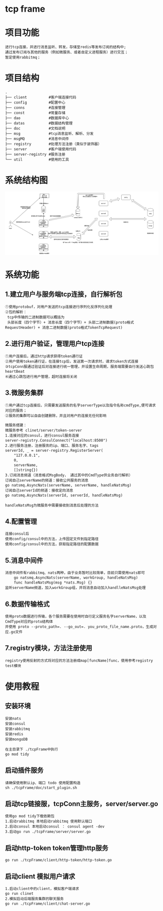 # tcp frame
# 项目功能
```
进行tcp连接，并进行消息监听、转发，存储至redis等发布订阅的结构中;
通过发布订阅与其他的服务（例如微服务、或者自定义进程服务）进行交互；
暂定使用rabbitmq；

```

# 项目结构
```
.
├── client          #客户端连接代码
├── config          #配置中心
├── conns           #连接管理
├── const           #常量存储
├── dao             #数据库中心
├── datas           #数据结构管理
├── doc             #文档说明
├── msg             #tcp消息监听、解析、分发
├── msgMQ           #消息中间件
├── registry        #处理方法注册（类似于装饰器）
├── server          #客户端使用代码
├── server-registry #服务注册
└── util            #使用的工具
```

# 系统结构图
![avatar](https://github.com/LiuBaiSMD/tcpFrame/blob/master/doc/TcpFrame.jpg?raw=true)

# 系统功能
## 1.建立用户与服务端tcp连接，自行解析包
```
①使用protobuf，对用户发送的tcp连接进行序列化反序列化处理
②包的解析：
 tcp中传输的二进制数据可以概括为
 头部长度（四个字节）+ 消息长度（四个字节）+ 头部二进制数据(proto格式RequestHeader) + 消息二进制数据(proto格式TokenTcpRequest)
```
## 2.进行用户验证，管理用户tcp连接
```
①用户连接后，通过http请求获得token通行证
②用户使用token通行证，在连接tcp后，发送第一次请求时，请求token方式连接
③tcpConn服通过验证后对连接进行统一管理，并设置生命周期，服务端需要自行发送心跳包heartBeat
④通过心跳包进行用户管理，超时连接将关闭
```

## 3.微服务集群
```
①用户通过tcp连接后，只需要发送服务的名字serverType以及指令名称cmdType,便可请求对应的服务；
②服务的集群可以自由创建删除，并且对用户的连接无任何影响
```
```
微服务搭建：
微服务参考 clinet/server/token-server
1.连接对应的consul，进行consul服务连接
server-registry.ConsulConnect("localhost:8500")
2.进行服务注册，注册服务的ip、端口、服务名字、tags
serverId, _ = server-registry.RegisterServer(
	"127.0.0.1",
	0,
	serverName,
	[]string{})
3.订阅消息频道（消息格式MsgBody， 通过其中的CmdType供业务自行解析）
订阅自己serverName的频道：接收公共服务的消息
go natsmq.AsyncNats(serverName, serverName, handleNatsMsg)
订阅自己serverId的频道：接收定向消息
go natsmq.AsyncNats(serverId, serverId, handleNatsMsg)

handleNatsMsg为微服务中需要接收到消息后处理的方法
```

## 4.配置管理
```
连接consul后
使用config/consul中的方法，上传固定文件到指定路径
使用config/consul中的方法，获取指定路径的配置数据
```

## 5.消息中间件
```
消息中间件有rabbitmq、nats两种，由于业务暂时比较简单，目前只需使用nats即可
    go natsmq.AsyncNats(serverName, workGroup, handleNatsMsg)
    func handleNatsMsg(msg *nats.Msg) {}
监听serverName频道，加入workGroup组，并将消息自动加入handlleNatsMsg处理

```

## 6.数据传输格式
```
使用proto数据进行传输，各个服务需要在使用时自行定义服务名字serverName，以及CmdType对应的proto结构体
并使用 proto --proto_path=. --go_out=. you_proto_file_name.proto，生成对应.go文件
```

## 7.registry模块，方法注册使用
```
registry使用反射的方式将对应的方法注册成map[funcName]func，使用参考registry test模块
```

# 使用教程

## 安装环境
```
安装nats
安装consul
安装rabbitmq
安装redis
安装mongoDB

在主目录下 ./tcpFrame中执行
go mod tidy
```
## 启动插件服务
```
请确保使用默认ip、端口 todo 使用配置构造
sh ./tcpFrame/doc/start_plugin.sh
```

## 启动tcp链接服，tcpConn主服务，server/server.go
```
使用go mod tidy下载依赖包
1.启动rabbitmq 本地启动rabbitmq 使用默认端口
2.启动consul 本地启动consul ： consul agent -dev
3.启动go run ./tcpFrame/server/server.go
```

## 启动http-token token管理http服务
```
go run ./tcpFrame/client/http-token/http-token.go
```

## 启动client 模拟用户请求
```
1.启动client中的client，模拟客户端请求
go run clinet
2.模拟启动后端服务集群的聊天服务
go run ./tcpFrame/client/chat-server.go
```